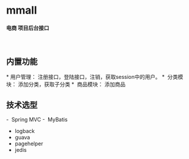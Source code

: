 # mmall
#### 电商 项目后台接口
 
## 内置功能
* 用户管理： 注册接口，登陆接口，注销，获取session中的用户。
*  分类模块： 添加分类，获取子分类
*  商品模块： 添加商品
 
## 技术选型
-  Spring MVC
-  MyBatis
-  logback
-  guava
-  pagehelper
-  jedis
 
